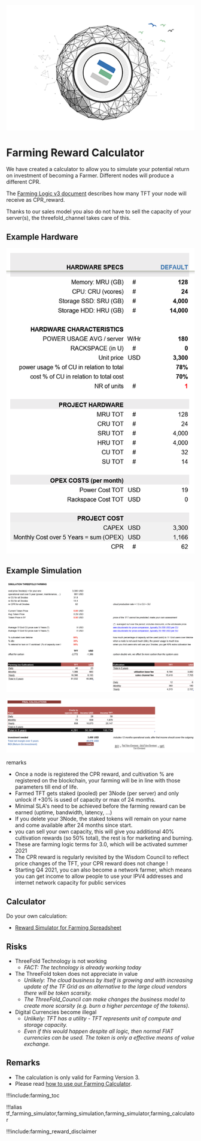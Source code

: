![](img/becomefarmer.png )

# Farming Reward Calculator

We have created a calculator to allow you to simulate your potential return on investment of becoming a Farmer. Different nodes will produce a different CPR. 

The [Farming Logic v3 document](farming_reward) describes how many TFT your node will receive as CPR_reward. 

Thanks to our sales model you also do not have to sell the capacity of your server(s), the threefold_channel takes care of this.

## Example Hardware

![](img/example_hardware.png ':size=350x')

## Example Simulation


![](img/farming_simulation_1.png)

![](img/farming_simulation_2.png)

remarks
- Once a node is registered the CPR reward, and cultivation % are registered on the blockchain, your farming will be in line with those parameters till end of life.
- Farmed TFT gets staked (pooled) per 3Node (per server) and only unlock if +30% is used of capacity or max of 24 months.
- Minimal SLA's need to be achieved before the farming reward can be earned (uptime, bandwidth, latency, ...)
- If you delete your 3Node, the staked tokens will remain on your name and come available after 24 months since start.
- you can sell your own capacity, this will give you additional 40% cultivation rewards (so 50% total), the rest is for marketing and burning.
- These are farming logic terms for 3.0, which will be activated summer 2021
- The CPR reward is regularly revisited by the Wisdom Council to reflect price changes of the TFT, your CPR reward does not change !
- Starting Q4 2021, you can also become a network farmer, which means you can get income to allow people to use your IPV4 addresses and internet network capacity for public services


## Calculator

Do your own calculation:

- [Reward Simulator for Farming Spreadsheet](https://secure.threefold.me/sheet/#/2/sheet/view/bn9RY8qkB2QSvhNGnk+RNTqiz2YwVoZeGN+UrntDYhU/)

## Risks

- ThreeFold Technology is not working
  - _FACT: The technology is already working today_
- The ThreeFold token does not appreciate in value
  - _Unlikely: The cloud business by itself is growing and with increasing update of the TF Grid as an alternative to the large cloud vendors there will be token scarsity._
  - _The ThreeFold_Council can make changes the business model to create more scarsity (e.g. burn a higher percentage of the tokens)._
- Digital Currencies become illegal
  - _Unlikely: TFT has a utility - TFT represents  unit of compute and storage capacity._
  - _Even if this would happen despite all logic, then normal FIAT currencies can be used.  The token is only a effective means of value exchange._


## Remarks

- The calculation is only valid for Farming Version 3.
- Please read [how to use our Farming Calculator](farming_calculator_howto).

!!!include:farming_toc

!!!alias tf_farming_simulator,farming_simulation,farming_simulator,farming_calculator

!!!include:farming_reward_disclaimer